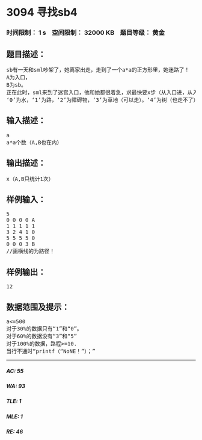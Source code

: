 # 3094 寻找sb4   
### 时间限制： 1 s&nbsp;&nbsp;&nbsp;&nbsp;空间限制： 32000 KB&nbsp;&nbsp;&nbsp;&nbsp;题目等级： 黄金  
## 题目描述：  

<pre>
sb有一天和sml吵架了，她离家出走，走到了一个a*a的正方形里，她迷路了！
A为入口，
B为sb。
正在此时，sml来到了迷宫入口，他和她都很着急，求最快要x步（从入口进，从入口出）（要*2）
‘0’为水，‘1’为路，‘2’为障碍物，‘3’为草地（可以走）。‘4’为树（也走不了），‘5’为石头（可以走）
</pre>
  
  
## 输入描述：  

<pre>
a
a*a个数（A,B也在内）
</pre>
  
  
## 输出描述：  

<pre>
x（A,B只统计1次）
</pre>
  
  
## 样例输入：  

<pre>
5
0 0 0 0 A
1 1 1 1 1
3 2 4 1 0
5 5 5 5 0
0 0 0 3 B
//画横线的为路径！
</pre>
  
  
## 样例输出：  

<pre>
12
</pre>
  
  
## 数据范围及提示：  

<pre>
a<=500
对于30%的数据只有“1”和“0”。
对于60%的数据没有“3”和“5”
对于100%的数据，路程>=10.
当行不通时“printf（“NoNE！”）；”
</pre>
  
  
***  

##### AC: 55  
##### WA: 93  
##### TLE: 1  
##### MLE: 1  
##### RE: 46  
